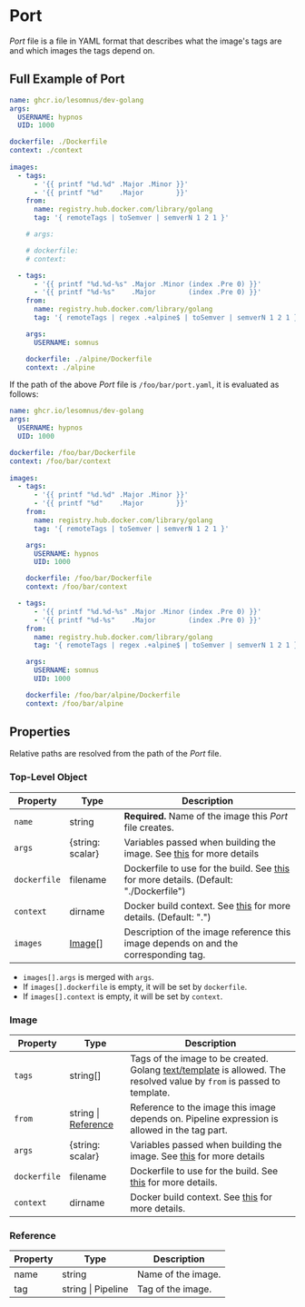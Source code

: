# Port

*Port* file is a file in YAML format that describes what the image's tags are and which images the tags depend on.

## Full Example of Port

```yaml
name: ghcr.io/lesomnus/dev-golang
args:
  USERNAME: hypnos
  UID: 1000

dockerfile: ./Dockerfile
context: ./context
  
images:
  - tags:
      - '{{ printf "%d.%d" .Major .Minor }}'
      - '{{ printf "%d"    .Major        }}'
    from:
      name: registry.hub.docker.com/library/golang
      tag: '{ remoteTags | toSemver | semverN 1 2 1 }'

    # args:

    # dockerfile:
    # context:

  - tags:
      - '{{ printf "%d.%d-%s" .Major .Minor (index .Pre 0) }}'
      - '{{ printf "%d-%s"    .Major        (index .Pre 0) }}'
    from:
      name: registry.hub.docker.com/library/golang
      tag: '{ remoteTags | regex .+alpine$ | toSemver | semverN 1 2 1 }'

    args:
      USERNAME: somnus

    dockerfile: ./alpine/Dockerfile  
    context: ./alpine
```

If the path of the above *Port* file is `/foo/bar/port.yaml`, it is evaluated as follows:

```yaml
name: ghcr.io/lesomnus/dev-golang
args:
  USERNAME: hypnos
  UID: 1000

dockerfile: /foo/bar/Dockerfile
context: /foo/bar/context
  
images:
  - tags:
      - '{{ printf "%d.%d" .Major .Minor }}'
      - '{{ printf "%d"    .Major        }}'
    from:
      name: registry.hub.docker.com/library/golang
      tag: '{ remoteTags | toSemver | semverN 1 2 1 }'

    args:
      USERNAME: hypnos
      UID: 1000

    dockerfile: /foo/bar/Dockerfile
    context: /foo/bar/context

  - tags:
      - '{{ printf "%d.%d-%s" .Major .Minor (index .Pre 0) }}'
      - '{{ printf "%d-%s"    .Major        (index .Pre 0) }}'
    from:
      name: registry.hub.docker.com/library/golang
      tag: '{ remoteTags | regex .+alpine$ | toSemver | semverN 1 2 1 }'

    args:
      USERNAME: somnus
      UID: 1000

    dockerfile: /foo/bar/alpine/Dockerfile  
    context: /foo/bar/alpine
```


## Properties

Relative paths are resolved from the path of the *Port* file.

### Top-Level Object

| Property     | Type              | Description                                                                                                                                                      |
| ------------ | ----------------- | ---------------------------------------------------------------------------------------------------------------------------------------------------------------- |
| `name`       | string            | **Required.** Name of the image this *Port* file creates.                                                                                                        |
| `args`       | {string: scalar}  | Variables passed when building the image. See [this](https://docs.docker.com/engine/reference/commandline/build/#description) for more details                   |
| `dockerfile` | filename          | Dockerfile to use for the build. See [this](https://docs.docker.com/engine/reference/commandline/build/#description) for more details. (Default: "./Dockerfile") |
| `context`    | dirname           | Docker build context. See [this](https://docs.docker.com/engine/reference/commandline/build/#description) for more details. (Default: ".")                       |
| `images`     | [Image](#image)[] | Description of the image reference this image depends on and the corresponding tag.                                                                              |

- `images[].args` is merged with `args`.
- If `images[].dockerfile` is empty, it will be set by `dockerfile`.
- If `images[].context` is empty, it will be set by `context`.

### Image

| Property     | Type                              | Description                                                                                                                                               |
| ------------ | --------------------------------- | --------------------------------------------------------------------------------------------------------------------------------------------------------- |
| `tags`       | string[]                          | Tags of the image to be created. Golang [text/template](https://pkg.go.dev/text/template) is allowed. The resolved value by `from` is passed to template. |
| `from`       | string \| [Reference](#reference) | Reference to the image this image depends on. Pipeline expression is allowed in the tag part.                                                             |
| `args`       | {string: scalar}                  | Variables passed when building the image. See [this](https://docs.docker.com/engine/reference/commandline/build/#description) for more details            |
| `dockerfile` | filename                          | Dockerfile to use for the build. See [this](https://docs.docker.com/engine/reference/commandline/build/#description) for more details.                    |
| `context`    | dirname                           | Docker build context. See [this](https://docs.docker.com/engine/reference/commandline/build/#description) for more details.                               |


### Reference

| Property | Type               | Description        |
| -------- | ------------------ | ------------------ |
| name     | string             | Name of the image. |
| tag      | string \| Pipeline | Tag of the image.  |
